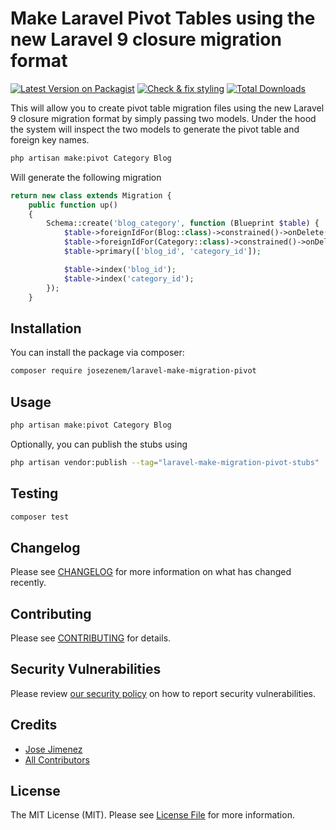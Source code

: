 # Make Laravel Pivot Tables using the new Laravel 9 closure migration format

[![Latest Version on Packagist](https://img.shields.io/packagist/v/josezenem/laravel-make-migration-pivot.svg?style=flat-square)](https://packagist.org/packages/josezenem/laravel-make-migration-pivot)
[![Check & fix styling](https://github.com/josezenem/laravel-make-migration-pivot/actions/workflows/php-cs-fixer.yml/badge.svg)](https://github.com/josezenem/laravel-make-migration-pivot/actions/workflows/php-cs-fixer.yml)
[![Total Downloads](https://img.shields.io/packagist/dt/josezenem/laravel-make-migration-pivot.svg?style=flat-square)](https://packagist.org/packages/josezenem/laravel-make-migration-pivot)

This will allow you to create pivot table migration files using the new Laravel 9 closure migration format by simply passing two models.  Under the hood the system will inspect the two models to generate the pivot table and foreign key names. 

```bash
php artisan make:pivot Category Blog
```
Will generate the following migration
```php
return new class extends Migration {
    public function up()
    {
        Schema::create('blog_category', function (Blueprint $table) {
            $table->foreignIdFor(Blog::class)->constrained()->onDelete('cascade');
            $table->foreignIdFor(Category::class)->constrained()->onDelete('cascade');
            $table->primary(['blog_id', 'category_id']);

            $table->index('blog_id');
            $table->index('category_id');
        });
    }
```
## Installation

You can install the package via composer:

```bash
composer require josezenem/laravel-make-migration-pivot
```

## Usage

```bash
php artisan make:pivot Category Blog
```

Optionally, you can publish the stubs using

```bash
php artisan vendor:publish --tag="laravel-make-migration-pivot-stubs"
```

## Testing

```bash
composer test
```

## Changelog

Please see [CHANGELOG](CHANGELOG.md) for more information on what has changed recently.

## Contributing

Please see [CONTRIBUTING](.github/CONTRIBUTING.md) for details.

## Security Vulnerabilities

Please review [our security policy](../../security/policy) on how to report security vulnerabilities.

## Credits

- [Jose Jimenez](https://github.com/josezenem)
- [All Contributors](../../contributors)

## License

The MIT License (MIT). Please see [License File](LICENSE.md) for more information.
